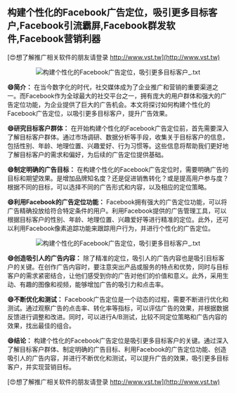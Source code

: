 ## **构建个性化的Facebook广告定位，吸引更多目标客户,Facebook引流霸屏,Facebook群发软件,Facebook营销利器**

[😍想了解推广相关软件的朋友请登录 http://www.vst.tw](http://www.vst.tw)

 <center><img src="https://vst.tw/MP4/tuiguang/png/7.png" alt="构建个性化的Facebook广告定位，吸引更多目标客户_.txt"></center>

**😄简介：**
在当今数字化的时代，社交媒体成为了企业推广和营销的重要渠道之一。而Facebook作为全球最大的社交平台之一，拥有庞大的用户群体和强大的广告定位功能，为企业提供了巨大的广告机会。本文将探讨如何构建个性化的Facebook广告定位，以吸引更多目标客户，提升广告效果。

**😄研究目标客户群体：**
在开始构建个性化的Facebook广告定位前，首先需要深入了解目标客户群体。通过市场调研、数据分析等手段，收集关于目标客户的信息，包括性别、年龄、地理位置、兴趣爱好、行为习惯等。这些信息将帮助我们更好地了解目标客户的需求和偏好，为后续的广告定位提供基础。

**😄制定明确的广告目标：**
在构建个性化的Facebook广告定位时，需要明确广告的目标和期望效果。是增加品牌知名度？还是促进销售转化？或是提高用户参与度？根据不同的目标，可以选择不同的广告形式和内容，以及相应的定位策略。

**😄利用Facebook的广告定位功能：**
Facebook拥有强大的广告定位功能，可以将广告精确投放给符合特定条件的用户。利用Facebook提供的广告管理工具，可以根据目标客户的性别、年龄、地理位置、兴趣爱好等进行精准的定位。此外，还可以利用Facebook像素追踪功能来跟踪用户行为，并进行个性化的广告定位。

 <center><img src="https://vst.tw/MP4/tuiguang/png/1.png" alt="构建个性化的Facebook广告定位，吸引更多目标客户_.txt"></center>

**😄创造吸引人的广告内容：**
除了精准的定位，吸引人的广告内容也是吸引目标客户的关键。在创作广告内容时，要注意突出产品或服务的特点和优势，同时与目标客户的需求紧密结合，让他们感受到你的广告对他们的价值和意义。此外，采用生动、有趣的图像和视频，能够增加广告的吸引力和点击率。

**😄不断优化和测试：**
Facebook广告定位是一个动态的过程，需要不断进行优化和测试。通过观察广告的点击率、转化率等指标，可以评估广告的效果，并根据数据反馈进行调整和改进。同时，可以进行A/B测试，比较不同定位策略和广告内容的效果，找出最佳的组合。

**😄结论：**
构建个性化的Facebook广告定位是吸引更多目标客户的关键。通过深入了解目标客户群体、制定明确的广告目标、利用Facebook的广告定位功能、创造吸引人的广告内容，并进行不断优化和测试，可以提升广告的效果，吸引更多目标客户，并实现营销目标。

[😍想了解推广相关软件的朋友请登录 http://www.vst.tw](http://www.vst.tw)



